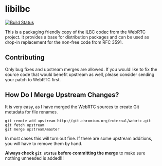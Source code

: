libilbc
=======

[![Build Status](https://travis-ci.org/TimothyGu/libilbc.svg)](https://travis-ci.org/TimothyGu/libilbc)

This is a packaging friendly copy of the iLBC codec from the WebRTC
project. It provides a base for distribution packages and can be used
as drop-in replacement for the non-free code from RFC 3591.

Contributing
------------

Only bug fixes and upstream merges are allowed. If you would like to fix
the source code that would benefit upstream as well, please consider sending
your patch to WebRTC first.

How Do I Merge Upstream Changes?
--------------------------------

It is very easy, as I have merged the WebRTC sources to create Git metadata
for file renames.

    git remote add upstream http://git.chromium.org/external/webrtc.git
    git fetch upstream
    git merge upstream/master

In most cases this will turn out fine. If there are some upstream additions,
you will have to remove them by hand.

**Always check `git status` before committing the merge** to make sure
nothing unneeded is added!!!
